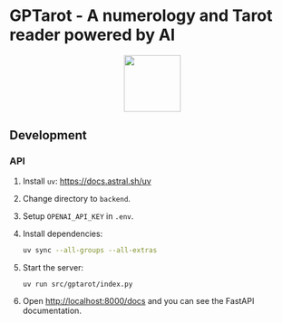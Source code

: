 # GPTarot - A numerology and Tarot reader powered by AI

<p style="text-align: center">
<img width=100 src='https://assets.coingecko.com/coins/images/17881/large/tarot-200px.png?1629704943'>
</p>

## Development

### API

1. Install `uv`: https://docs.astral.sh/uv
2. Change directory to `backend`.
2. Setup `OPENAI_API_KEY` in `.env`.
3. Install dependencies:

    ```bash
    uv sync --all-groups --all-extras
    ```

4. Start the server:

    ```bash
    uv run src/gptarot/index.py
    ```

5. Open [http://localhost:8000/docs](http://localhost:8000/docs) and you can see the FastAPI documentation.
